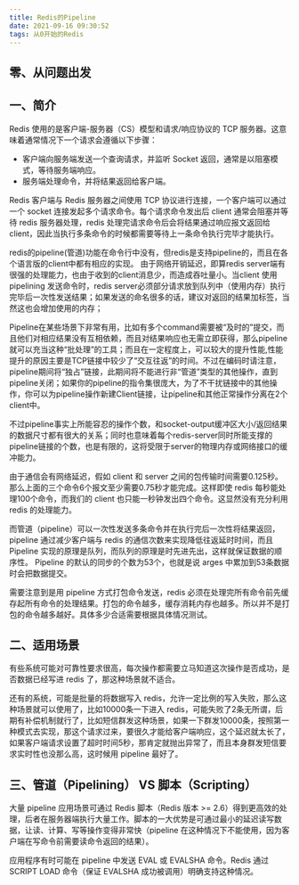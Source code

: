 ```yaml
---
title: Redis的Pipeline
date: 2021-09-16 09:30:52
tags: 从0开始的Redis
---
```

## 零、从问题出发


## 一、简介

Redis 使用的是客户端-服务器（CS）模型和请求/响应协议的 TCP 服务器。这意味着通常情况下一个请求会遵循以下步骤：

- 客户端向服务端发送一个查询请求，并监听 Socket 返回，通常是以阻塞模式，等待服务端响应。
- 服务端处理命令，并将结果返回给客户端。

Redis 客户端与 Redis 服务器之间使用 TCP 协议进行连接，一个客户端可以通过一个 socket 连接发起多个请求命令。每个请求命令发出后 client 通常会阻塞并等待 redis 服务器处理，redis 处理完请求命令后会将结果通过响应报文返回给 client，因此当执行多条命令的时候都需要等待上一条命令执行完毕才能执行。

redis的pipeline(管道)功能在命令行中没有，但redis是支持pipeline的，而且在各个语言版的client中都有相应的实现。 由于网络开销延迟，即算redis server端有很强的处理能力，也由于收到的client消息少，而造成吞吐量小。当client 使用pipelining 发送命令时，redis server必须部分请求放到队列中（使用内存）执行完毕后一次性发送结果；如果发送的命名很多的话，建议对返回的结果加标签，当然这也会增加使用的内存；

Pipeline在某些场景下非常有用，比如有多个command需要被“及时的”提交，而且他们对相应结果没有互相依赖，而且对结果响应也无需立即获得，那么pipeline就可以充当这种“批处理”的工具；而且在一定程度上，可以较大的提升性能,性能提升的原因主要是TCP链接中较少了“交互往返”的时间。不过在编码时请注意，pipeline期间将“独占”链接，此期间将不能进行非“管道”类型的其他操作，直到pipeline关闭；如果你的pipeline的指令集很庞大，为了不干扰链接中的其他操作，你可以为pipeline操作新建Client链接，让pipeline和其他正常操作分离在2个client中。

不过pipeline事实上所能容忍的操作个数，和socket-output缓冲区大小/返回结果的数据尺寸都有很大的关系；同时也意味着每个redis-server同时所能支撑的pipeline链接的个数，也是有限的，这将受限于server的物理内存或网络接口的缓冲能力。

由于通信会有网络延迟，假如 client 和 server 之间的包传输时间需要0.125秒。那么上面的三个命令6个报文至少需要0.75秒才能完成。这样即使 redis 每秒能处理100个命令，而我们的 client 也只能一秒钟发出四个命令。这显然没有充分利用 redis 的处理能力。

而管道（pipeline）可以一次性发送多条命令并在执行完后一次性将结果返回，pipeline 通过减少客户端与 redis 的通信次数来实现降低往返延时时间，而且 Pipeline 实现的原理是队列，而队列的原理是时先进先出，这样就保证数据的顺序性。 Pipeline 的默认的同步的个数为53个，也就是说 arges 中累加到53条数据时会把数据提交。

需要注意到是用 pipeline 方式打包命令发送，redis 必须在处理完所有命令前先缓存起所有命令的处理结果。打包的命令越多，缓存消耗内存也越多。所以并不是打包的命令越多越好。具体多少合适需要根据具体情况测试。

## 二、适用场景

有些系统可能对可靠性要求很高，每次操作都需要立马知道这次操作是否成功，是否数据已经写进 redis 了，那这种场景就不适合。

还有的系统，可能是批量的将数据写入 redis，允许一定比例的写入失败，那么这种场景就可以使用了，比如10000条一下进入 redis，可能失败了2条无所谓，后期有补偿机制就行了，比如短信群发这种场景，如果一下群发10000条，按照第一种模式去实现，那这个请求过来，要很久才能给客户端响应，这个延迟就太长了，如果客户端请求设置了超时时间5秒，那肯定就抛出异常了，而且本身群发短信要求实时性也没那么高，这时候用 pipeline 最好了。

## 三、管道（Pipelining） VS 脚本（Scripting）

大量 pipeline 应用场景可通过 Redis 脚本（Redis 版本 >= 2.6）得到更高效的处理，后者在服务器端执行大量工作。脚本的一大优势是可通过最小的延迟读写数据，让读、计算、写等操作变得非常快（pipeline 在这种情况下不能使用，因为客户端在写命令前需要读命令返回的结果）。

应用程序有时可能在 pipeline 中发送 EVAL 或 EVALSHA 命令。Redis 通过 SCRIPT LOAD 命令（保证 EVALSHA 成功被调用）明确支持这种情况。